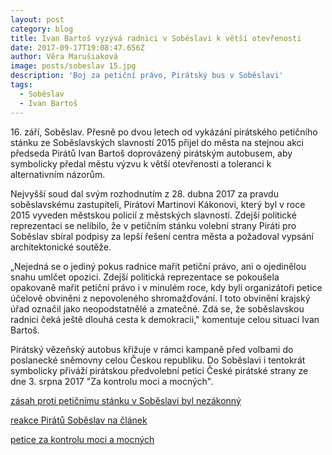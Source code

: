 ```yaml
---
layout: post
category: blog
title: Ivan Bartoš vyzývá radnici v Soběslavi k větší otevřenosti
date: 2017-09-17T19:08:47.656Z
author: Věra Marušiaková
image: posts/sobeslav 15.jpg
description: 'Boj za petiční právo, Pirátský bus v Soběslavi'
tags:
  - Soběslav
  - Ivan Bartoš
---
```

16\. září,
Soběslav. Přesně po dvou letech od vykázání pirátského petičního stánku ze Soběslavských
slavností 2015 přijel do města na stejnou akci předseda Pirátů Ivan Bartoš
doprovázený pirátským autobusem, aby symbolicky předal městu výzvu k větší
otevřenosti a toleranci k alternativním názorům. 

Nejvyšší
soud dal svým rozhodnutím z 28. dubna 2017 za pravdu soběslavskému zastupiteli,
Pirátovi Martinovi Kákonovi, který byl v roce 2015 vyveden městskou policií z
městských slavností. Zdejší politické reprezentaci se nelíbilo, že v petičním
stánku volební strany Piráti pro Soběslav sbíral podpisy za lepší řešení centra
města a požadoval vypsání architektonické soutěže.

„Nejedná se
o jediný pokus radnice mařit petiční právo, ani o ojedinělou snahu umlčet
opozici. Zdejší politická reprezentace se pokoušela opakovaně mařit petiční
právo i v minulém roce, kdy byli organizátoři petice účelově obviněni z
nepovoleného shromažďování. I toto obvinění krajský úřad označil jako
neopodstatnělé a zmatečné. Zdá se, že soběslavskou radnici čeká ještě dlouhá
cesta k demokracii," komentuje celou situaci Ivan Bartoš.

Pirátský vězeňský autobus křižuje v rámci kampaně
před volbami do poslanecké sněmovny celou Českou republiku. Do Soběslavi i
tentokrát symbolicky přiváží pirátskou předvolební petici České pirátské strany
ze dne 3. srpna 2017 "Za kontrolu moci a mocných".

[zásah proti petičnímu stánku v Soběslavi byl nezákonný](http://www.jcted.cz/nejvyssi-soud-potvrdil-ze-zasah-proti-peticnimu-stanku-piratu-v-sobeslavi-byl-nezakonny/)

[reakce Pirátů Soběslav na článek](http://pirati.sobeslav.cz/reakce-na-clanek-o-peticnim-stanku-v-jcted/)

[petice za kontrolu moci a mocných](https://github.com/pirati-web/pirati.cz/blob/gh-pages/assets/pdf/petice-za-kontrolu-moci-a-mocnych.pdf)
